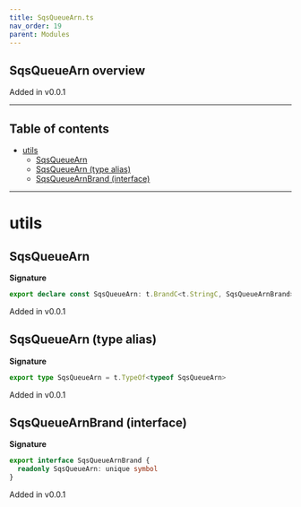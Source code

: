 ```yaml
---
title: SqsQueueArn.ts
nav_order: 19
parent: Modules
---
```


## SqsQueueArn overview

Added in v0.0.1

---

<h2 class="text-delta">Table of contents</h2>

- [utils](#utils)
  - [SqsQueueArn](#sqsqueuearn)
  - [SqsQueueArn (type alias)](#sqsqueuearn-type-alias)
  - [SqsQueueArnBrand (interface)](#sqsqueuearnbrand-interface)

---

# utils

## SqsQueueArn

**Signature**

```ts
export declare const SqsQueueArn: t.BrandC<t.StringC, SqsQueueArnBrand>
```

Added in v0.0.1

## SqsQueueArn (type alias)

**Signature**

```ts
export type SqsQueueArn = t.TypeOf<typeof SqsQueueArn>
```

Added in v0.0.1

## SqsQueueArnBrand (interface)

**Signature**

```ts
export interface SqsQueueArnBrand {
  readonly SqsQueueArn: unique symbol
}
```

Added in v0.0.1

